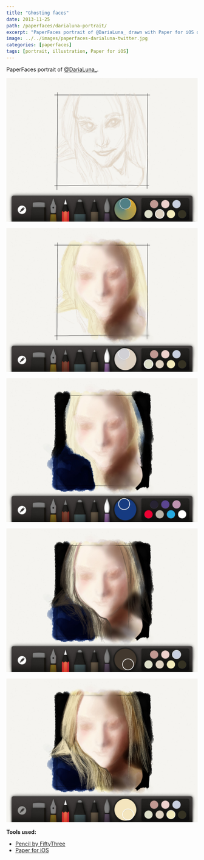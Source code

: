 ```yaml
---
title: "Ghosting faces"
date: 2013-11-25
path: /paperfaces/darialuna-portrait/
excerpt: "PaperFaces portrait of @DariaLuna_ drawn with Paper for iOS on an iPad."
image: ../../images/paperfaces-darialuna-twitter.jpg
categories: [paperfaces]
tags: [portrait, illustration, Paper for iOS]
---
```


PaperFaces portrait of [@DariaLuna_](https://twitter.com/DariaLuna_).

![Beginning the portrait with a pencil sketch](../../images/paperfaces-darialuna-process-1-lg.jpg)

![Work in progress screenshot](../../images/paperfaces-darialuna-process-2-lg.jpg)

![Work in progress screenshot](../../images/paperfaces-darialuna-process-3-lg.jpg)

![Work in progress screenshot](../../images/paperfaces-darialuna-process-4-lg.jpg)

![Work in progress screenshot](../../images/paperfaces-darialuna-process-5-lg.jpg)

**Tools used:**

- [Pencil by FiftyThree](https://www.amazon.com/FiftyThree-Digital-Stylus-Pencil-iPhone/dp/B01JJBUYR4/ref=as_li_ss_tl?keywords=pencil+53&qid=1550586265&s=gateway&sr=8-3&linkCode=ll1&tag=mademist-20&linkId=0134793cb840affff60f2e45a7f64678&language=en_US)
- [Paper for iOS](https://paper.bywetransfer.com/)
